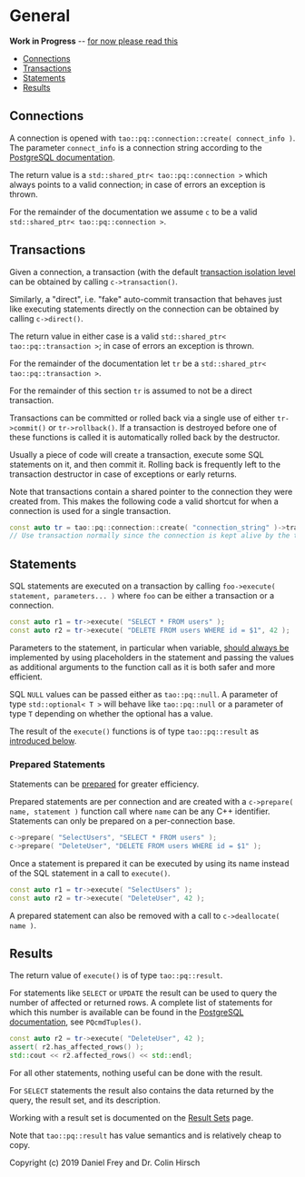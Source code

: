 # General

**Work in Progress** -- [for now please read this](temporary.md)

* [Connections](#connections)
* [Transactions](#transactions)
* [Statements](#statements)
* [Results](#results)

## Connections

A connection is opened with `tao::pq::connection::create( connect_info )`.
The parameter `connect_info` is a connection string according to the [PostgreSQL documentation](https://www.postgresql.org/docs/current/static/libpq-connect.html#LIBPQ-CONNSTRING).

The return value is a `std::shared_ptr< tao::pq::connection >` which always points to a valid connection; in case of errors an exception is thrown.

For the remainder of the documentation we assume `c` to be a valid `std::shared_ptr< tao::pq::connection >`.

## Transactions

Given a connection, a transaction (with the default [transaction isolation level](Advanced-Features#transaction-isolation) can be obtained by calling `c->transaction()`.

Similarly, a "direct", i.e. "fake" auto-commit transaction that behaves just like executing statements directly on the connection can be obtained by calling `c->direct()`.

The return value in either case is a valid `std::shared_ptr< tao::pq::transaction >`; in case of errors an exception is thrown.

For the remainder of the documentation let `tr` be a `std::shared_ptr< tao::pq::transaction >`.

For the remainder of this section `tr` is assumed to not be a direct transaction.

Transactions can be committed or rolled back via a single use of either `tr->commit()` or `tr->rollback()`.
If a transaction is destroyed before one of these functions is called it is automatically rolled back by the destructor.

Usually a piece of code will create a transaction, execute some SQL statements on it, and then commit it.
Rolling back is frequently left to the transaction destructor in case of exceptions or early returns.

Note that transactions contain a shared pointer to the connection they were created from.
This makes the following code a valid shortcut for when a connection is used for a single transaction.

```c++
const auto tr = tao::pq::connection::create( "connection_string" )->transaction();
// Use transaction normally since the connection is kept alive by the transaction.
```

## Statements

SQL statements are executed on a transaction by calling `foo->execute( statement, parameters... )` where `foo` can be either a transaction or a connection.

```c++
const auto r1 = tr->execute( "SELECT * FROM users" );
const auto r2 = tr->execute( "DELETE FROM users WHERE id = $1", 42 );
```

Parameters to the statement, in particular when variable, [should always be](Overview.md#important) implemented by using placeholders in the statement and passing the values as additional arguments to the function call as it is both safer and more efficient.

SQL `NULL` values can be passed either as `tao::pq::null`.
A parameter of type `std::optional< T >` will behave like `tao::pq::null` or a parameter of type `T` depending on whether the optional has a value.

The result of the `execute()` functions is of type `tao::pq::result` as [introduced below](#results).

### Prepared Statements

Statements can be [prepared](https://www.postgresql.org/docs/current/sql-prepare.html) for greater efficiency.

Prepared statements are per connection and are created with a `c->prepare( name, statement )` function call where `name` can be any C++ identifier.
Statements can only be prepared on a per-connection base.

```c++
c->prepare( "SelectUsers", "SELECT * FROM users" );
c->prepare( "DeleteUser", "DELETE FROM users WHERE id = $1" );
```

Once a statement is prepared it can be executed by using its name instead of the SQL statement in a call to `execute()`.

```c++
const auto r1 = tr->execute( "SelectUsers" );
const auto r2 = tr->execute( "DeleteUser", 42 );
```

A prepared statement can also be removed with a call to `c->deallocate( name )`.

## Results

The return value of `execute()` is of type `tao::pq::result`.

For statements like `SELECT` or `UPDATE` the result can be used to query the number of affected or returned rows.
A complete list of statements for which this number is available can be found in the [PostgreSQL documentation](https://www.postgresql.org/docs/11/libpq-exec.html), see `PQcmdTuples()`.

```c++
const auto r2 = tr->execute( "DeleteUser", 42 );
assert( r2.has_affected_rows() );
std::cout << r2.affected_rows() << std::endl;
```

For all other statements, nothing useful can be done with the result.

For `SELECT` statements the result also contains the data returned by the query, the result set, and its description.

Working with a result set is documented on the [Result Sets](Result-Sets.md) page.

Note that `tao::pq::result` has value semantics and is relatively cheap to copy.

Copyright (c) 2019 Daniel Frey and Dr. Colin Hirsch
